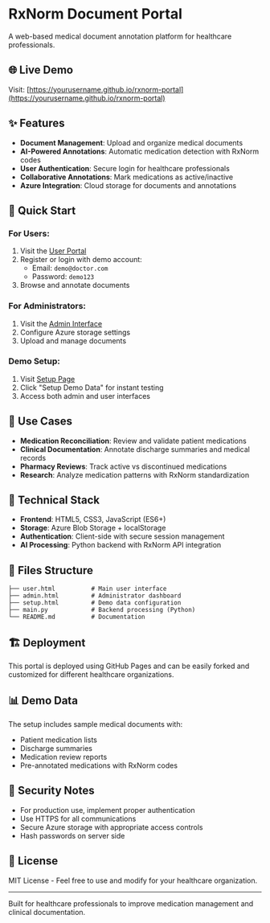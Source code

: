 # RxNorm Document Portal

A web-based medical document annotation platform for healthcare professionals.

## 🌐 Live Demo
Visit: [https://yourusername.github.io/rxnorm-portal](https://yourusername.github.io/rxnorm-portal)

## ✨ Features
- **Document Management**: Upload and organize medical documents
- **AI-Powered Annotations**: Automatic medication detection with RxNorm codes
- **User Authentication**: Secure login for healthcare professionals
- **Collaborative Annotations**: Mark medications as active/inactive
- **Azure Integration**: Cloud storage for documents and annotations

## 🚀 Quick Start

### For Users:
1. Visit the [User Portal](user.html)
2. Register or login with demo account:
   - Email: `demo@doctor.com`
   - Password: `demo123`
3. Browse and annotate documents

### For Administrators:
1. Visit the [Admin Interface](admin.html)
2. Configure Azure storage settings
3. Upload and manage documents

### Demo Setup:
1. Visit [Setup Page](setup.html)
2. Click "Setup Demo Data" for instant testing
3. Access both admin and user interfaces

## 🏥 Use Cases
- **Medication Reconciliation**: Review and validate patient medications
- **Clinical Documentation**: Annotate discharge summaries and medical records
- **Pharmacy Reviews**: Track active vs discontinued medications
- **Research**: Analyze medication patterns with RxNorm standardization

## 🔧 Technical Stack
- **Frontend**: HTML5, CSS3, JavaScript (ES6+)
- **Storage**: Azure Blob Storage + localStorage
- **Authentication**: Client-side with secure session management
- **AI Processing**: Python backend with RxNorm API integration

## 📁 Files Structure
```
├── user.html          # Main user interface
├── admin.html         # Administrator dashboard  
├── setup.html         # Demo data configuration
├── main.py            # Backend processing (Python)
└── README.md          # Documentation
```

## 🏗️ Deployment
This portal is deployed using GitHub Pages and can be easily forked and customized for different healthcare organizations.

## 📊 Demo Data
The setup includes sample medical documents with:
- Patient medication lists
- Discharge summaries
- Medication review reports
- Pre-annotated medications with RxNorm codes

## 🔐 Security Notes
- For production use, implement proper authentication
- Use HTTPS for all communications
- Secure Azure storage with appropriate access controls
- Hash passwords on server side

## 📝 License
MIT License - Feel free to use and modify for your healthcare organization.

---
Built for healthcare professionals to improve medication management and clinical documentation.